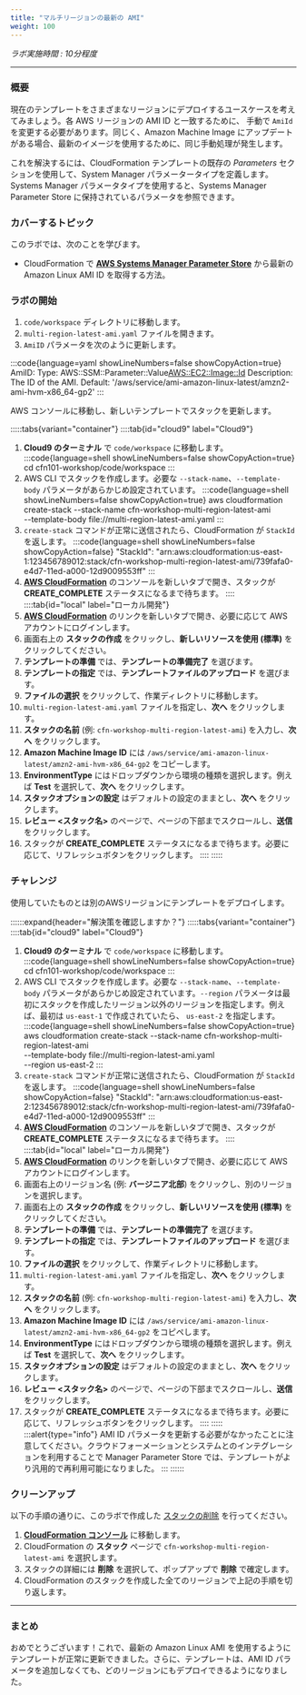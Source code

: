 ```yaml
---
title: "マルチリージョンの最新の AMI"
weight: 100
---
```


_ラボ実施時間 : 10分程度_

---

### 概要
現在のテンプレートをさまざまなリージョンにデプロイするユースケースを考えてみましょう。各 AWS リージョンの AMI ID と一致するために、 手動で `AmiId` を変更する必要があります。同じく、Amazon Machine Image にアップデートがある場合、最新のイメージを使用するために、同じ手動処理が発生します。

これを解決するには、CloudFormation テンプレートの既存の _Parameters_ セクションを使用して、System Manager パラメータータイプを定義します。Systems Manager パラメータタイプを使用すると、Systems Manager Parameter Store に保持されているパラメータを参照できます。

### カバーするトピック
このラボでは、次のことを学びます。

+ CloudFormation で **[AWS Systems Manager Parameter Store](https://aws.amazon.com/jp/blogs/news/query-for-the-latest-amazon-linux-ami-ids-using-aws-systems-manager-parameter-store/)** から最新の Amazon Linux AMI ID を取得する方法。

### ラボの開始

1. `code/workspace` ディレクトリに移動します。
1. `multi-region-latest-ami.yaml` ファイルを開きます。
1. `AmiID` パラメータを次のように更新します。

:::code{language=yaml showLineNumbers=false showCopyAction=true}
AmiID:
   Type: AWS::SSM::Parameter::Value<AWS::EC2::Image::Id>
   Description: The ID of the AMI.
   Default: '/aws/service/ami-amazon-linux-latest/amzn2-ami-hvm-x86_64-gp2'
:::

AWS コンソールに移動し、新しいテンプレートでスタックを更新します。

:::::tabs{variant="container"}
::::tab{id="cloud9" label="Cloud9"}
1. **Cloud9 のターミナル** で `code/workspace` に移動します。
:::code{language=shell showLineNumbers=false showCopyAction=true}
cd cfn101-workshop/code/workspace
:::
1. AWS CLI でスタックを作成します。必要な `--stack-name`、`--template-body` パラメータがあらかじめ設定されています。
:::code{language=shell showLineNumbers=false showCopyAction=true}
aws cloudformation create-stack --stack-name cfn-workshop-multi-region-latest-ami \
--template-body file://multi-region-latest-ami.yaml
:::
1. `create-stack` コマンドが正常に送信されたら、CloudFormation が `StackId` を返します。
:::code{language=shell showLineNumbers=false showCopyAction=false}
"StackId": "arn:aws:cloudformation:us-east-1:123456789012:stack/cfn-workshop-multi-region-latest-ami/739fafa0-e4d7-11ed-a000-12d9009553ff"
:::
1. **[AWS CloudFormation](https://console.aws.amazon.com/cloudformation)** のコンソールを新しいタブで開き、スタックが **CREATE_COMPLETE** ステータスになるまで待ちます。
::::
::::tab{id="local" label="ローカル開発"}
1. **[AWS CloudFormation](https://console.aws.amazon.com/cloudformation)** のリンクを新しいタブで開き、必要に応じて AWS アカウントにログインします。
1. 画面右上の **スタックの作成** をクリックし、**新しいリソースを使用 (標準)** をクリックしてください。
1. **テンプレートの準備** では、**テンプレートの準備完了** を選びます。
1. **テンプレートの指定** では、**テンプレートファイルのアップロード** を選びます。
1. **ファイルの選択** をクリックして、作業ディレクトリに移動します。
1. `multi-region-latest-ami.yaml` ファイルを指定し、**次へ** をクリックします。
1. **スタックの名前** (例: `cfn-workshop-multi-region-latest-ami`) を入力し、**次へ** をクリックします。
1. **Amazon Machine Image ID** には `/aws/service/ami-amazon-linux-latest/amzn2-ami-hvm-x86_64-gp2` をコピーします。
1. **EnvironmentType** にはドロップダウンから環境の種類を選択します。例えば **Test** を選択して、**次へ** をクリックします。
1. **スタックオプションの設定** はデフォルトの設定のままとし、**次へ** をクリックします。
1. **レビュー <スタック名>** のページで、ページの下部までスクロールし、**送信** をクリックします。 
1. スタックが **CREATE_COMPLETE** ステータスになるまで待ちます。必要に応じて、リフレッシュボタンをクリックします。
::::
:::::

### チャレンジ
使用していたものとは別のAWSリージョンにテンプレートをデプロイします。

::::::expand{header="解決策を確認しますか？"}
:::::tabs{variant="container"}
::::tab{id="cloud9" label="Cloud9"}
1. **Cloud9 のターミナル** で `code/workspace` に移動します。
:::code{language=shell showLineNumbers=false showCopyAction=true}
cd cfn101-workshop/code/workspace
:::
1. AWS CLI でスタックを作成します。必要な `--stack-name`、`--template-body` パラメータがあらかじめ設定されています。`--region` パラメータは最初にスタックを作成したリージョン以外のリージョンを指定します。例えば、最初は `us-east-1` で作成されていたら、 `us-east-2` を指定します。
:::code{language=shell showLineNumbers=false showCopyAction=true}
aws cloudformation create-stack --stack-name cfn-workshop-multi-region-latest-ami \
--template-body file://multi-region-latest-ami.yaml \
--region us-east-2
:::
1. `create-stack` コマンドが正常に送信されたら、CloudFormation が `StackId` を返します。
:::code{language=shell showLineNumbers=false showCopyAction=false}
"StackId": "arn:aws:cloudformation:us-east-2:123456789012:stack/cfn-workshop-multi-region-latest-ami/739fafa0-e4d7-11ed-a000-12d9009553ff"
:::
1. **[AWS CloudFormation](https://console.aws.amazon.com/cloudformation)** のコンソールを新しいタブで開き、スタックが **CREATE_COMPLETE** ステータスになるまで待ちます。
::::
::::tab{id="local" label="ローカル開発"}
1. **[AWS CloudFormation](https://console.aws.amazon.com/cloudformation)** のリンクを新しいタブで開き、必要に応じて AWS アカウントにログインします。
1. 画面右上のリージョン名 (例: **バージニア北部**) をクリックし、別のリージョンを選択します。
1. 画面右上の **スタックの作成** をクリックし、**新しいリソースを使用 (標準)** をクリックしてください。
1. **テンプレートの準備** では、**テンプレートの準備完了** を選びます。
1. **テンプレートの指定** では、**テンプレートファイルのアップロード** を選びます。
1. **ファイルの選択** をクリックして、作業ディレクトリに移動します。
1. `multi-region-latest-ami.yaml` ファイルを指定し、**次へ** をクリックします。
1. **スタックの名前** (例: `cfn-workshop-multi-region-latest-ami`) を入力し、**次へ** をクリックします。
1. **Amazon Machine Image ID** には `/aws/service/ami-amazon-linux-latest/amzn2-ami-hvm-x86_64-gp2` をコピペします。
1. **EnvironmentType** にはドロップダウンから環境の種類を選択します。例えば **Test** を選択して、**次へ** をクリックします。
1. **スタックオプションの設定** はデフォルトの設定のままとし、**次へ** をクリックします。
1. **レビュー <スタック名>** のページで、ページの下部までスクロールし、**送信** をクリックします。 
1. スタックが **CREATE_COMPLETE** ステータスになるまで待ちます。必要に応じて、リフレッシュボタンをクリックします。
::::
:::::
:::alert{type="info"}
AMI ID パラメータを更新する必要がなかったことに注意してください。クラウドフォーメーションとシステムとのインテグレーションを利用することで
Manager Parameter Store では、テンプレートがより汎用的で再利用可能になりました。
:::
::::::

### クリーンアップ
以下の手順の通りに、このラボで作成した [スタックの削除](https://docs.aws.amazon.com/ja_jp/AWSCloudFormation/latest/UserGuide/cfn-console-delete-stack.html) を行ってください。

1. **[CloudFormation コンソール](https://console.aws.amazon.com/cloudformation)** に移動します。
1. CloudFormation の **スタック** ページで `cfn-workshop-multi-region-latest-ami` を選択します。
1. スタックの詳細には **削除** を選択して、ポップアップで **削除** で確定します。
1. CloudFormation のスタックを作成した全てのリージョンで上記の手順を切り返します。

---
### まとめ

おめでとうございます！これで、最新の Amazon Linux AMI を使用するようにテンプレートが正常に更新できました。さらに、テンプレートは、AMI ID パラメータを追加しなくても、どのリージョンにもデプロイできるようになりました。
